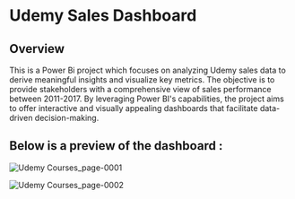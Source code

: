 # Udemy Sales Dashboard

## Overview

This is a Power Bi project which focuses on analyzing Udemy sales data to derive meaningful insights and visualize key metrics. The objective is to provide stakeholders with a comprehensive view of sales performance between 2011-2017. By leveraging Power BI's capabilities, the project aims to offer interactive and visually appealing dashboards that facilitate data-driven decision-making.

## Below is a preview of the dashboard : 

![Udemy Courses_page-0001](https://github.com/sohang05/Portfolio-Projects/assets/73344291/d769a5cf-3ff2-4770-a873-bdba2eee1e1f)

![Udemy Courses_page-0002](https://github.com/sohang05/Portfolio-Projects/assets/73344291/bfb78314-6513-458f-962c-ff474cec9371)
